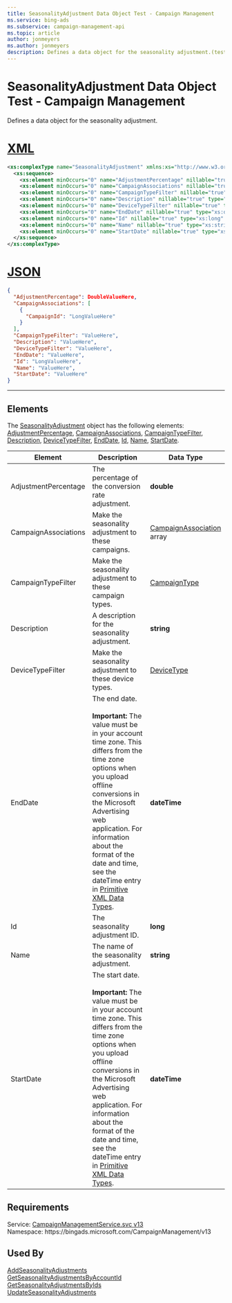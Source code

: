 ```yaml
---
title: SeasonalityAdjustment Data Object Test - Campaign Management
ms.service: bing-ads
ms.subservice: campaign-management-api
ms.topic: article
author: jonmeyers
ms.author: jonmeyers
description: Defines a data object for the seasonality adjustment.(test)
---
```

# SeasonalityAdjustment Data Object Test - Campaign Management
Defines a data object for the seasonality adjustment.

# [XML](#tab/xml)

```xml
<xs:complexType name="SeasonalityAdjustment" xmlns:xs="http://www.w3.org/2001/XMLSchema">
  <xs:sequence>
    <xs:element minOccurs="0" name="AdjustmentPercentage" nillable="true" type="xs:double" />
    <xs:element minOccurs="0" name="CampaignAssociations" nillable="true" type="tns:ArrayOfCampaignAssociation" />
    <xs:element minOccurs="0" name="CampaignTypeFilter" nillable="true" type="tns:CampaignType" />
    <xs:element minOccurs="0" name="Description" nillable="true" type="xs:string" />
    <xs:element minOccurs="0" name="DeviceTypeFilter" nillable="true" type="tns:DeviceType" />
    <xs:element minOccurs="0" name="EndDate" nillable="true" type="xs:dateTime" />
    <xs:element minOccurs="0" name="Id" nillable="true" type="xs:long" />
    <xs:element minOccurs="0" name="Name" nillable="true" type="xs:string" />
    <xs:element minOccurs="0" name="StartDate" nillable="true" type="xs:dateTime" />
  </xs:sequence>
</xs:complexType>
```

# [JSON](#tab/json)

```json
{
  "AdjustmentPercentage": DoubleValueHere,
  "CampaignAssociations": [
    {
      "CampaignId": "LongValueHere"
    }
  ],
  "CampaignTypeFilter": "ValueHere",
  "Description": "ValueHere",
  "DeviceTypeFilter": "ValueHere",
  "EndDate": "ValueHere",
  "Id": "LongValueHere",
  "Name": "ValueHere",
  "StartDate": "ValueHere"
}
```

-----

## <a name="elements"></a>Elements

The [SeasonalityAdjustment](seasonalityadjustment.md) object has the following elements: [AdjustmentPercentage](#adjustmentpercentage), [CampaignAssociations](#campaignassociations), [CampaignTypeFilter](#campaigntypefilter), [Description](#description), [DeviceTypeFilter](#devicetypefilter), [EndDate](#enddate), [Id](#id), [Name](#name), [StartDate](#startdate).

|Element|Description|Data Type|
|-----------|---------------|-------------|
|<a name="adjustmentpercentage"></a>AdjustmentPercentage|The percentage of the conversion rate adjustment.|**double**|
|<a name="campaignassociations"></a>CampaignAssociations|Make the seasonality adjustment to these campaigns.|[CampaignAssociation](campaignassociation.md) array|
|<a name="campaigntypefilter"></a>CampaignTypeFilter|Make the seasonality adjustment to these campaign types. |[CampaignType](campaigntype.md)|
|<a name="description"></a>Description|A description for the seasonality adjustment.|**string**|
|<a name="devicetypefilter"></a>DeviceTypeFilter|Make the seasonality adjustment to these device types.|[DeviceType](devicetype.md)|
|<a name="enddate"></a>EndDate|The end date.<br/><br/>**Important:** The value must be in your account time zone. This differs from the time zone options when you upload offline conversions in the Microsoft Advertising web application. For information about the format of the date and time, see the dateTime entry in [Primitive XML Data Types](https://go.microsoft.com/fwlink/?linkid=859198).|**dateTime**|
|<a name="id"></a>Id|The seasonality adjustment ID.|**long**|
|<a name="name"></a>Name|The name of the seasonality adjustment.|**string**|
|<a name="startdate"></a>StartDate|The start date.<br/><br/>**Important:** The value must be in your account time zone. This differs from the time zone options when you upload offline conversions in the Microsoft Advertising web application. For information about the format of the date and time, see the dateTime entry in [Primitive XML Data Types](https://go.microsoft.com/fwlink/?linkid=859198).|**dateTime**|

## Requirements
Service: [CampaignManagementService.svc v13](https://campaign.api.bingads.microsoft.com/Api/Advertiser/CampaignManagement/v13/CampaignManagementService.svc)  
Namespace: https\://bingads.microsoft.com/CampaignManagement/v13  

## Used By
[AddSeasonalityAdjustments](addseasonalityadjustments.md)  
[GetSeasonalityAdjustmentsByAccountId](getseasonalityadjustmentsbyaccountid.md)  
[GetSeasonalityAdjustmentsByIds](getseasonalityadjustmentsbyids.md)  
[UpdateSeasonalityAdjustments](updateseasonalityadjustments.md)  
